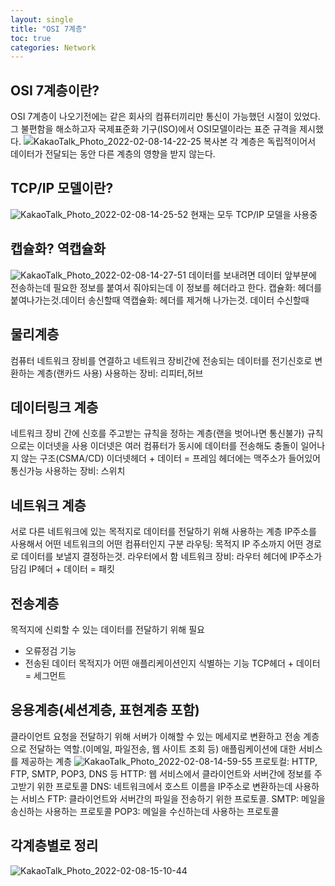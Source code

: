 ```yaml
---
layout: single
title: "OSI 7계층"
toc: true
categories: Network
---
```


## OSI 7계층이란?
OSI 7계층이 나오기전에는 같은 회사의 컴퓨터끼리만 통신이 가능했던 시절이 있었다. 
그 불편함을 해소하고자 국제표준화 기구(ISO)에서 OSI모델이라는 표준 규격을 제시했다.
![KakaoTalk_Photo_2022-02-08-14-22-25 복사본](https://user-images.githubusercontent.com/74276716/152923440-9c35f97f-35bf-42fb-9e0c-b0a8f021016e.jpeg)
각 계층은 독립적이어서 데이터가 전달되는 동안 다른 계층의 영향을 받지 않는다.

## TCP/IP 모델이란?
![KakaoTalk_Photo_2022-02-08-14-25-52](https://user-images.githubusercontent.com/74276716/152923768-0629192d-900a-4865-891f-980e85d6cf29.jpeg)
현재는 모두 TCP/IP 모델을 사용중

## 캡슐화? 역캡슐화
![KakaoTalk_Photo_2022-02-08-14-27-51](https://user-images.githubusercontent.com/74276716/152923986-121dcd04-a61d-4b73-87d0-8327e0cdd2b8.jpeg)
데이터를 보내려면 데이터 앞부분에 전송하는데 필요한 정보를 붙여서 줘야되는데 이 정보를 헤더라고 한다.
캡슐화: 헤더를 붙여나가는것.데이터 송신할때
역캡슐화: 헤더를 제거해 나가는것. 데이터 수신할때

## 물리계층
컴퓨터 네트워크 장비를 연결하고 네트워크 장비간에 전송되는 데이터를 전기신호로 변환하는 계층(랜카드 사용)
사용하는 장비: 리피터,허브

## 데이터링크 계층
네트워크 장비 간에 신호를 주고받는 규칙을 정하는 계층(랜을 벗어나면 통신불가)
규칙으로는 이더넷을 사용
이더넷은 여러 컴퓨터가 동시에 데이터를 전송해도 충돌이 일어나지 않는 구조(CSMA/CD)
이더넷헤더 + 데이터 = 프레임
헤더에는 맥주소가 들어있어 통신가능
사용하는 장비: 스위치

## 네트워크 계층
서로 다른 네트워크에 있는 목적지로 데이터를 전달하기 위해 사용하는 계층
IP주소를 사용해서 어떤 네트워크의 어떤 컴퓨터인지 구분
라우팅: 목적지 IP 주소까지 어떤 경로로 데이터를 보낼지 결정하는것. 라우터에서 함
네트워크 장비: 라우터
헤더에 IP주소가 담김
IP헤더 + 데이터 = 패킷

## 전송계층
목적지에 신뢰할 수 있는 데이터를 전달하기 위해 필요
- 오류정검 기능
- 전송된 데이터 목적지가 어떤 애플리케이션인지 식별하는 기능
TCP헤더 + 데이터 = 세그먼트

## 응용계층(세션계층, 표현계층 포함)
클라이언트 요청을 전달하기 위해 서버가 이해할 수 있는 메세지로 변환하고 전송 계층으로 전달하는 역할.(이메일, 파일전송, 웹 사이트 조회 등) 애플림케이션에 대한 서비스를 제공하는 계층
![KakaoTalk_Photo_2022-02-08-14-59-55](https://user-images.githubusercontent.com/74276716/152927442-20cf2b31-2ad4-41c8-95be-93aa5e91f463.jpeg)
프로토컬: HTTP, FTP, SMTP, POP3, DNS 등
HTTP: 웹 서비스에서 클라이언트와 서버간에 정보를 주고받기 위한 프로토콜
DNS: 네트워크에서 호스트 이름을 IP주소로 변환하는데 사용하는 서비스
FTP: 클라이언트와 서버간의 파일을 전송하기 위한 프로토콜.
SMTP: 메일을 송신하는 사용하는 프로토콜
POP3: 메일을 수신하는데 사용하는 프로토콜

## 각계층별로 정리
![KakaoTalk_Photo_2022-02-08-15-10-44](https://user-images.githubusercontent.com/74276716/152928597-a72dd608-609c-4387-a79c-b13a2f78efa9.jpeg)
